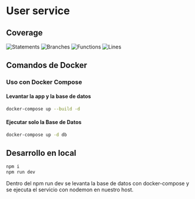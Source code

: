 # User service

## Coverage

  ![Statements](https://img.shields.io/badge/statements-99.45%25-brightgreen.svg?style=flat)
  ![Branches](https://img.shields.io/badge/branches-89.24%25-yellow.svg?style=flat)
  ![Functions](https://img.shields.io/badge/functions-98.75%25-brightgreen.svg?style=flat)
  ![Lines](https://img.shields.io/badge/lines-99.43%25-brightgreen.svg?style=flat)


## Comandos de Docker

### Uso con Docker Compose

#### Levantar la app y la base de datos

```bash
docker-compose up --build -d
```

#### Ejecutar solo la Base de Datos

```bash
docker-compose up -d db
```

## Desarrollo en local

```bash
npm i
npm run dev
```

Dentro del npm run dev se levanta la base de datos con docker-compose y se ejecuta el servicio con nodemon en nuestro host.

